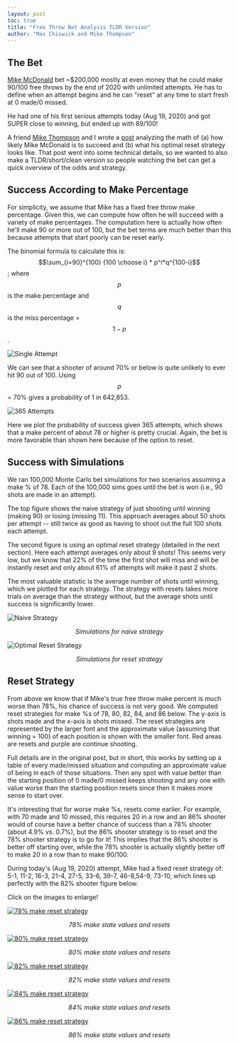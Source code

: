 ```yaml
---
layout: post
toc: true
title: "Free Throw Bet Analysis TLDR Version"
author: "Max Chiswick and Mike Thompson"
---
```

## The Bet 
[Mike McDonald](https://twitter.com/MikeMcDonald89) bet ~$200,000 mostly at even money that he could make 90/100 free throws by the end of 2020 with unlimited attempts. He has to define when an attempt begins and he can "reset" at any time to start fresh at 0 made/0 missed. 

He had one of his first serious attempts today (Aug 19, 2020) and got SUPER close to winning, but ended up with 89/100! 

A friend [Mike Thompson](https://www.linkedin.com/in/mike-thompson-78655b13/) and I wrote a [post](https://chisness.github.io/2020-07-10/freethrow-bet-evaluation) analyzing the math of (a) how likely Mike McDonald is to succeed and (b) what his optimal reset strategy looks like. That post went into some technical details, so we wanted to also make a TLDR/short/clean version so people watching the bet can get a quick overview of the odds and strategy. 

## Success According to Make Percentage
For simplicity, we assume that Mike has a fixed free throw make percentage. Given this, we can compute how often he will succeed with a variety of make percentages. The computation here is actually how often he'll make 90 or more out of 100, but the bet terms are much better than this because attempts that start poorly can be reset early.  

The binomial formula to calculate this is: $$\sum_{i=90}^{100} {100 \choose i} * p^i*q^{100-i}$$; where $$p$$ is the make percentage and $$q$$ is the miss percentage = $$1 - p$$.

![Single Attempt](../assets/attempt1.png)

We can see that a shooter of around 70% or below is quite unlikely to ever hit 90 out of 100. Using $$p$$ = 70% gives a probability of 1 in 642,853.

![365 Attempts](../assets/attempt365.png)

Here we plot the probability of success given 365 attempts, which shows that a make percent of about 78 or higher is pretty crucial. Again, the bet is more favorable than shown here because of the option to reset. 

## Success with Simulations
We ran 100,000 Monte Carlo bet simulations for two scenarios assuming a make % of 78. Each of the 100,000 sims goes until the bet is won (i.e., 90 shots are made in an attempt).

The top figure shows the naive strategy of just shooting until winning (making 90) or losing (missing 11). This approach averages about 50 shots per attempt -- still twice as good as having to shoot out the full 100 shots each attempt. 

The second figure is using an optimal reset strategy (detailed in the next section). Here each attempt averages only about 9 shots! This seems very low, but we know that 22% of the time the first shot will miss and will be instantly reset and only about 61% of attempts will make it past 2 shots. 

The most valuable statistic is the average number of shots until winning, which we plotted for each strategy. The strategy with resets takes more trials on average than the strategy without, but the average shots until success is significantly lower. 

![Naive Strategy](../assets/mcf.png)
<p style="text-align: center;"><em>Simulations for naive strategy</em></p>

![Optimal Reset Strategy](../assets/mcrl.png)
<p style="text-align: center;"><em>Simulations for reset strategy</em></p>

## Reset Strategy
From above we know that if Mike's true free throw make percent is much worse than 78%, his chance of success is not very good. We computed reset strategies for make %s of 78, 80, 82, 84, and 86 below. The y-axis is shots made and the x-axis is shots missed. The reset strategies are represented by the larger font and the approximate value (assuming that winning = 100) of each position is shown with the smaller font. Red areas are resets and purple are continue shooting.  

Full details are in the original post, but in short, this works by setting up a table of every made/missed situation and computing an approximate value of being in each of those situations. Then any spot with value better than the starting position of 0 made/0 missed keeps shooting and any one with value worse than the starting position resets since then it makes more sense to start over. 

It's interesting that for worse make %s, resets come earlier. For example, with 70 made and 10 missed, this requires 20 in a row and an 86% shooter would of course have a better chance of success than a 78% shooter (about 4.9% vs. 0.7%), but the 86% shooter strategy is to reset and the 78% shooter strategy is to go for it! This implies that the 86% shooter is better off starting over, while the 78% shooter is actually slightly better off to make 20 in a row than to make 90/100. 

During today's (Aug 19, 2020) attempt, Mike had a fixed reset strategy of: 5-1, 11-2, 16-3, 21-4, 27-5, 33-6, 39-7, 46-8,54-9, 73-10, which lines up perfectly with the 82% shooter figure below. 

Click on the images to enlarge! 

[![78% make reset strategy](../assets/t78.png)](https://chisness.github.io/assets/t78.png)
<p style="text-align: center;"><em>78% make state values and resets</em></p>

[![80% make reset strategy](../assets/t80.png)](https://chisness.github.io/assets/t80.png)
<p style="text-align: center;"><em>80% make state values and resets</em></p>

[![82% make reset strategy](../assets/t82.png)](https://chisness.github.io/assets/t82.png)
<p style="text-align: center;"><em>82% make state values and resets</em></p>

[![84% make reset strategy](../assets/t84.png)](https://chisness.github.io/assets/t84.png)
<p style="text-align: center;"><em>84% make state values and resets</em></p>

[![86% make reset strategy](../assets/t86.png)](https://chisness.github.io/assets/t86.png)
<p style="text-align: center;"><em>86% make state values and resets</em></p>